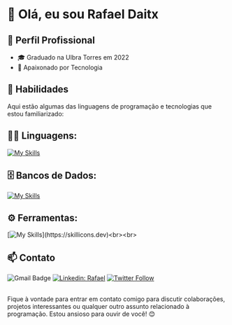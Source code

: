 # 👋 Olá, eu sou Rafael Daitx

## 💼 Perfil Profissional

- 🎓 Graduado na Ulbra Torres em 2022
- 🌱 Apaixonado por Tecnologia

## 🚀 Habilidades

Aqui estão algumas das linguagens de programação e tecnologias que estou familiarizado:

## 👨‍💻 Linguagens: 
[![My Skills](https://skillicons.dev/icons?i=java,kotlin,javascript,cs,php,flutter,nodejs,spring)](https://skillicons.dev)

## 🗄️ Bancos de Dados: 
[![My Skills](https://skillicons.dev/icons?i=mysql,mongo,postgres,mysql,firebase,sqlite,aws)](https://skillicons.dev)
## ⚙️ Ferramentas:
[![My Skills](https://skillicons.dev/icons?i=git,github,visualstudio,eclipse,docker,eclipse,figma,github,idea,)](https://skillicons.dev)<br><br>

## 📫 Contato

![Gmail Badge](https://img.shields.io/badge/-{SeuEmail}-006bed?style=flat-square&logo=Gmail&logoColor=white&link=mailto:{SeuEmail})
[![Linkedin: Rafael](https://img.shields.io/badge/-ellendias-blue?style=flat-square&logo=Linkedin&logoColor=white&link=https://https://www.linkedin.com/in/rafaeldaitx/)](https://www.linkedin.com/in/rafaeldaitx/)
[![Twitter Follow](https://img.shields.io/twitter/follow/SeuUsuario?style=social)](https://x.com/Rafa_Daitx) <br><br>


Fique à vontade para entrar em contato comigo para discutir colaborações, projetos interessantes ou qualquer outro assunto relacionado à programação. Estou ansioso para ouvir de você! 😊
